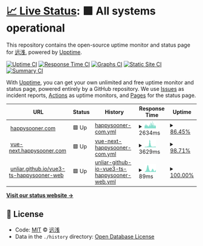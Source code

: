 # [📈 Live Status](https://unliar.github.io/happy-upptime): <!--live status--> **🟩 All systems operational**

This repository contains the open-source uptime monitor and status page for [远浅](happysooner.com), powered by [Upptime](https://github.com/upptime/upptime).

[![Uptime CI](https://github.com/koj-co/upptime/workflows/Uptime%20CI/badge.svg)](https://github.com/koj-co/upptime/actions?query=workflow%3A%22Uptime+CI%22)
[![Response Time CI](https://github.com/koj-co/upptime/workflows/Response%20Time%20CI/badge.svg)](https://github.com/koj-co/upptime/actions?query=workflow%3A%22Response+Time+CI%22)
[![Graphs CI](https://github.com/koj-co/upptime/workflows/Graphs%20CI/badge.svg)](https://github.com/koj-co/upptime/actions?query=workflow%3A%22Graphs+CI%22)
[![Static Site CI](https://github.com/koj-co/upptime/workflows/Static%20Site%20CI/badge.svg)](https://github.com/koj-co/upptime/actions?query=workflow%3A%22Static+Site+CI%22)
[![Summary CI](https://github.com/koj-co/upptime/workflows/Summary%20CI/badge.svg)](https://github.com/koj-co/upptime/actions?query=workflow%3A%22Summary+CI%22)

With [Upptime](https://upptime.js.org), you can get your own unlimited and free uptime monitor and status page, powered entirely by a GitHub repository. We use [Issues](https://github.com/unliar/happy-upptime/issues) as incident reports, [Actions](https://github.com/unliar/happy-upptime/actions) as uptime monitors, and [Pages](https://unliar.github.io/happy-upptime) for the status page.

<!--start: status pages-->
<!-- This summary is generated by Upptime (https://github.com/upptime/upptime) -->
<!-- Do not edit this manually, your changes will be overwritten -->
<!-- prettier-ignore -->
| URL | Status | History | Response Time | Uptime |
| --- | ------ | ------- | ------------- | ------ |
| <img alt="" src="https://icons.duckduckgo.com/ip3/happysooner.com.ico" height="13"> [happysooner.com](https://happysooner.com) | 🟩 Up | [happysooner-com.yml](https://github.com/unliar/happy-upptime/commits/HEAD/history/happysooner-com.yml) | <details><summary><img alt="Response time graph" src="./graphs/happysooner-com/response-time-week.png" height="20"> 2634ms</summary><br><a href="https://unliar.github.io/happy-upptime/history/happysooner-com"><img alt="Response time 1509" src="https://img.shields.io/endpoint?url=https%3A%2F%2Fraw.githubusercontent.com%2Funliar%2Fhappy-upptime%2FHEAD%2Fapi%2Fhappysooner-com%2Fresponse-time.json"></a><br><a href="https://unliar.github.io/happy-upptime/history/happysooner-com"><img alt="24-hour response time 1764" src="https://img.shields.io/endpoint?url=https%3A%2F%2Fraw.githubusercontent.com%2Funliar%2Fhappy-upptime%2FHEAD%2Fapi%2Fhappysooner-com%2Fresponse-time-day.json"></a><br><a href="https://unliar.github.io/happy-upptime/history/happysooner-com"><img alt="7-day response time 2634" src="https://img.shields.io/endpoint?url=https%3A%2F%2Fraw.githubusercontent.com%2Funliar%2Fhappy-upptime%2FHEAD%2Fapi%2Fhappysooner-com%2Fresponse-time-week.json"></a><br><a href="https://unliar.github.io/happy-upptime/history/happysooner-com"><img alt="30-day response time 2387" src="https://img.shields.io/endpoint?url=https%3A%2F%2Fraw.githubusercontent.com%2Funliar%2Fhappy-upptime%2FHEAD%2Fapi%2Fhappysooner-com%2Fresponse-time-month.json"></a><br><a href="https://unliar.github.io/happy-upptime/history/happysooner-com"><img alt="1-year response time 1304" src="https://img.shields.io/endpoint?url=https%3A%2F%2Fraw.githubusercontent.com%2Funliar%2Fhappy-upptime%2FHEAD%2Fapi%2Fhappysooner-com%2Fresponse-time-year.json"></a></details> | <details><summary><a href="https://unliar.github.io/happy-upptime/history/happysooner-com">86.45%</a></summary><a href="https://unliar.github.io/happy-upptime/history/happysooner-com"><img alt="All-time uptime 99.79%" src="https://img.shields.io/endpoint?url=https%3A%2F%2Fraw.githubusercontent.com%2Funliar%2Fhappy-upptime%2FHEAD%2Fapi%2Fhappysooner-com%2Fuptime.json"></a><br><a href="https://unliar.github.io/happy-upptime/history/happysooner-com"><img alt="24-hour uptime 98.72%" src="https://img.shields.io/endpoint?url=https%3A%2F%2Fraw.githubusercontent.com%2Funliar%2Fhappy-upptime%2FHEAD%2Fapi%2Fhappysooner-com%2Fuptime-day.json"></a><br><a href="https://unliar.github.io/happy-upptime/history/happysooner-com"><img alt="7-day uptime 86.45%" src="https://img.shields.io/endpoint?url=https%3A%2F%2Fraw.githubusercontent.com%2Funliar%2Fhappy-upptime%2FHEAD%2Fapi%2Fhappysooner-com%2Fuptime-week.json"></a><br><a href="https://unliar.github.io/happy-upptime/history/happysooner-com"><img alt="30-day uptime 96.75%" src="https://img.shields.io/endpoint?url=https%3A%2F%2Fraw.githubusercontent.com%2Funliar%2Fhappy-upptime%2FHEAD%2Fapi%2Fhappysooner-com%2Fuptime-month.json"></a><br><a href="https://unliar.github.io/happy-upptime/history/happysooner-com"><img alt="1-year uptime 99.68%" src="https://img.shields.io/endpoint?url=https%3A%2F%2Fraw.githubusercontent.com%2Funliar%2Fhappy-upptime%2FHEAD%2Fapi%2Fhappysooner-com%2Fuptime-year.json"></a></details>
| <img alt="" src="https://icons.duckduckgo.com/ip3/vue-next.happysooner.com.ico" height="13"> [vue-next.happysooner.com](https://vue-next.happysooner.com) | 🟩 Up | [vue-next-happysooner-com.yml](https://github.com/unliar/happy-upptime/commits/HEAD/history/vue-next-happysooner-com.yml) | <details><summary><img alt="Response time graph" src="./graphs/vue-next-happysooner-com/response-time-week.png" height="20"> 3629ms</summary><br><a href="https://unliar.github.io/happy-upptime/history/vue-next-happysooner-com"><img alt="Response time 1333" src="https://img.shields.io/endpoint?url=https%3A%2F%2Fraw.githubusercontent.com%2Funliar%2Fhappy-upptime%2FHEAD%2Fapi%2Fvue-next-happysooner-com%2Fresponse-time.json"></a><br><a href="https://unliar.github.io/happy-upptime/history/vue-next-happysooner-com"><img alt="24-hour response time 1657" src="https://img.shields.io/endpoint?url=https%3A%2F%2Fraw.githubusercontent.com%2Funliar%2Fhappy-upptime%2FHEAD%2Fapi%2Fvue-next-happysooner-com%2Fresponse-time-day.json"></a><br><a href="https://unliar.github.io/happy-upptime/history/vue-next-happysooner-com"><img alt="7-day response time 3629" src="https://img.shields.io/endpoint?url=https%3A%2F%2Fraw.githubusercontent.com%2Funliar%2Fhappy-upptime%2FHEAD%2Fapi%2Fvue-next-happysooner-com%2Fresponse-time-week.json"></a><br><a href="https://unliar.github.io/happy-upptime/history/vue-next-happysooner-com"><img alt="30-day response time 1910" src="https://img.shields.io/endpoint?url=https%3A%2F%2Fraw.githubusercontent.com%2Funliar%2Fhappy-upptime%2FHEAD%2Fapi%2Fvue-next-happysooner-com%2Fresponse-time-month.json"></a><br><a href="https://unliar.github.io/happy-upptime/history/vue-next-happysooner-com"><img alt="1-year response time 1091" src="https://img.shields.io/endpoint?url=https%3A%2F%2Fraw.githubusercontent.com%2Funliar%2Fhappy-upptime%2FHEAD%2Fapi%2Fvue-next-happysooner-com%2Fresponse-time-year.json"></a></details> | <details><summary><a href="https://unliar.github.io/happy-upptime/history/vue-next-happysooner-com">98.71%</a></summary><a href="https://unliar.github.io/happy-upptime/history/vue-next-happysooner-com"><img alt="All-time uptime 99.93%" src="https://img.shields.io/endpoint?url=https%3A%2F%2Fraw.githubusercontent.com%2Funliar%2Fhappy-upptime%2FHEAD%2Fapi%2Fvue-next-happysooner-com%2Fuptime.json"></a><br><a href="https://unliar.github.io/happy-upptime/history/vue-next-happysooner-com"><img alt="24-hour uptime 98.75%" src="https://img.shields.io/endpoint?url=https%3A%2F%2Fraw.githubusercontent.com%2Funliar%2Fhappy-upptime%2FHEAD%2Fapi%2Fvue-next-happysooner-com%2Fuptime-day.json"></a><br><a href="https://unliar.github.io/happy-upptime/history/vue-next-happysooner-com"><img alt="7-day uptime 98.71%" src="https://img.shields.io/endpoint?url=https%3A%2F%2Fraw.githubusercontent.com%2Funliar%2Fhappy-upptime%2FHEAD%2Fapi%2Fvue-next-happysooner-com%2Fuptime-week.json"></a><br><a href="https://unliar.github.io/happy-upptime/history/vue-next-happysooner-com"><img alt="30-day uptime 99.70%" src="https://img.shields.io/endpoint?url=https%3A%2F%2Fraw.githubusercontent.com%2Funliar%2Fhappy-upptime%2FHEAD%2Fapi%2Fvue-next-happysooner-com%2Fuptime-month.json"></a><br><a href="https://unliar.github.io/happy-upptime/history/vue-next-happysooner-com"><img alt="1-year uptime 99.95%" src="https://img.shields.io/endpoint?url=https%3A%2F%2Fraw.githubusercontent.com%2Funliar%2Fhappy-upptime%2FHEAD%2Fapi%2Fvue-next-happysooner-com%2Fuptime-year.json"></a></details>
| <img alt="" src="https://icons.duckduckgo.com/ip3/unliar.github.io.ico" height="13"> [unliar.github.io/vue3-ts-happysooner-web](https://unliar.github.io/vue3-ts-happysooner-web) | 🟩 Up | [unliar-github-io-vue3-ts-happysooner-web.yml](https://github.com/unliar/happy-upptime/commits/HEAD/history/unliar-github-io-vue3-ts-happysooner-web.yml) | <details><summary><img alt="Response time graph" src="./graphs/unliar-github-io-vue3-ts-happysooner-web/response-time-week.png" height="20"> 89ms</summary><br><a href="https://unliar.github.io/happy-upptime/history/unliar-github-io-vue3-ts-happysooner-web"><img alt="Response time 154" src="https://img.shields.io/endpoint?url=https%3A%2F%2Fraw.githubusercontent.com%2Funliar%2Fhappy-upptime%2FHEAD%2Fapi%2Funliar-github-io-vue3-ts-happysooner-web%2Fresponse-time.json"></a><br><a href="https://unliar.github.io/happy-upptime/history/unliar-github-io-vue3-ts-happysooner-web"><img alt="24-hour response time 71" src="https://img.shields.io/endpoint?url=https%3A%2F%2Fraw.githubusercontent.com%2Funliar%2Fhappy-upptime%2FHEAD%2Fapi%2Funliar-github-io-vue3-ts-happysooner-web%2Fresponse-time-day.json"></a><br><a href="https://unliar.github.io/happy-upptime/history/unliar-github-io-vue3-ts-happysooner-web"><img alt="7-day response time 89" src="https://img.shields.io/endpoint?url=https%3A%2F%2Fraw.githubusercontent.com%2Funliar%2Fhappy-upptime%2FHEAD%2Fapi%2Funliar-github-io-vue3-ts-happysooner-web%2Fresponse-time-week.json"></a><br><a href="https://unliar.github.io/happy-upptime/history/unliar-github-io-vue3-ts-happysooner-web"><img alt="30-day response time 98" src="https://img.shields.io/endpoint?url=https%3A%2F%2Fraw.githubusercontent.com%2Funliar%2Fhappy-upptime%2FHEAD%2Fapi%2Funliar-github-io-vue3-ts-happysooner-web%2Fresponse-time-month.json"></a><br><a href="https://unliar.github.io/happy-upptime/history/unliar-github-io-vue3-ts-happysooner-web"><img alt="1-year response time 165" src="https://img.shields.io/endpoint?url=https%3A%2F%2Fraw.githubusercontent.com%2Funliar%2Fhappy-upptime%2FHEAD%2Fapi%2Funliar-github-io-vue3-ts-happysooner-web%2Fresponse-time-year.json"></a></details> | <details><summary><a href="https://unliar.github.io/happy-upptime/history/unliar-github-io-vue3-ts-happysooner-web">100.00%</a></summary><a href="https://unliar.github.io/happy-upptime/history/unliar-github-io-vue3-ts-happysooner-web"><img alt="All-time uptime 100.00%" src="https://img.shields.io/endpoint?url=https%3A%2F%2Fraw.githubusercontent.com%2Funliar%2Fhappy-upptime%2FHEAD%2Fapi%2Funliar-github-io-vue3-ts-happysooner-web%2Fuptime.json"></a><br><a href="https://unliar.github.io/happy-upptime/history/unliar-github-io-vue3-ts-happysooner-web"><img alt="24-hour uptime 100.00%" src="https://img.shields.io/endpoint?url=https%3A%2F%2Fraw.githubusercontent.com%2Funliar%2Fhappy-upptime%2FHEAD%2Fapi%2Funliar-github-io-vue3-ts-happysooner-web%2Fuptime-day.json"></a><br><a href="https://unliar.github.io/happy-upptime/history/unliar-github-io-vue3-ts-happysooner-web"><img alt="7-day uptime 100.00%" src="https://img.shields.io/endpoint?url=https%3A%2F%2Fraw.githubusercontent.com%2Funliar%2Fhappy-upptime%2FHEAD%2Fapi%2Funliar-github-io-vue3-ts-happysooner-web%2Fuptime-week.json"></a><br><a href="https://unliar.github.io/happy-upptime/history/unliar-github-io-vue3-ts-happysooner-web"><img alt="30-day uptime 100.00%" src="https://img.shields.io/endpoint?url=https%3A%2F%2Fraw.githubusercontent.com%2Funliar%2Fhappy-upptime%2FHEAD%2Fapi%2Funliar-github-io-vue3-ts-happysooner-web%2Fuptime-month.json"></a><br><a href="https://unliar.github.io/happy-upptime/history/unliar-github-io-vue3-ts-happysooner-web"><img alt="1-year uptime 100.00%" src="https://img.shields.io/endpoint?url=https%3A%2F%2Fraw.githubusercontent.com%2Funliar%2Fhappy-upptime%2FHEAD%2Fapi%2Funliar-github-io-vue3-ts-happysooner-web%2Fuptime-year.json"></a></details>

<!--end: status pages-->

[**Visit our status website →**](https://unliar.github.io/happy-upptime)

## 📄 License

- Code: [MIT](./LICENSE) © [远浅](happysooner.com)
- Data in the `./history` directory: [Open Database License](https://opendatacommons.org/licenses/odbl/1-0/)
